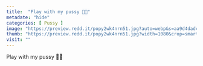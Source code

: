 ```yaml
---
title:  "Play with my pussy 🥵💦"
metadate: "hide"
categories: [ Pussy ]
image: "https://preview.redd.it/popy2wk4nrn51.jpg?auto=webp&s=aa9d4dadc013bfa3dcfde93bdf7184109daf0116"
thumb: "https://preview.redd.it/popy2wk4nrn51.jpg?width=1080&crop=smart&auto=webp&s=965a50e5f18f5cf62a2fee7cc29c1cb2ba21acad"
visit: ""
---
```

Play with my pussy 🥵💦
